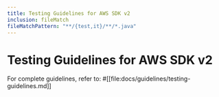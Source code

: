 ```yaml
---
title: Testing Guidelines for AWS SDK v2
inclusion: fileMatch
fileMatchPattern: "**/{test,it}/**/*.java"
---
```


# Testing Guidelines for AWS SDK v2

For complete guidelines, refer to: #[[file:docs/guidelines/testing-guidelines.md]]